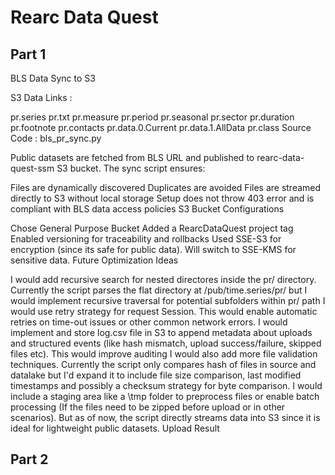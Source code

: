 # Rearc Data Quest


## Part 1


BLS Data Sync to S3

S3 Data Links :

pr.series
pr.txt
pr.measure
pr.period
pr.seasonal
pr.sector
pr.duration
pr.footnote
pr.contacts
pr.data.0.Current
pr.data.1.AllData
pr.class
Source Code : bls_pr_sync.py

Public datasets are fetched from BLS URL and published to rearc-data-quest-ssm S3 bucket. The sync script ensures:

Files are dynamically discovered
Duplicates are avoided
Files are streamed directly to S3 without local storage
Setup does not throw 403 error and is compliant with BLS data access policies
S3 Bucket Configurations

Chose General Purpose Bucket
Added a RearcDataQuest project tag
Enabled versioning for traceability and rollbacks
Used SSE-S3 for encryption (since its safe for public data). Will switch to SSE-KMS for sensitive data.
Future Optimization Ideas

I would add recursive search for nested directores inside the pr/ directory. Currently the script parses the flat directory at /pub/time.series/pr/ but I would implement recursive traversal for potential subfolders within pr/ path
I would use retry strategy for request Session. This would enable automatic retries on time-out issues or other common network errors.
I would implement and store log.csv file in S3 to append metadata about uploads and structured events (like hash mismatch, upload success/failure, skipped files etc). This would improve auditing
I would also add more file validation techniques. Currently the script only compares hash of files in source and datalake but I'd expand it to include file size comparison, last modified timestamps and possibly a checksum strategy for byte comparison.
I would include a staging area like a \tmp folder to preprocess files or enable batch processing (If the files need to be zipped before upload or in other scenarios). But as of now, the script directly streams data into S3 since it is ideal for lightweight public datasets.
Upload Result




## Part 2


